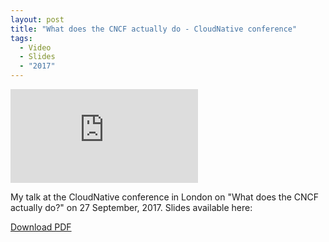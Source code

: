 ```yaml
---
layout: post
title: "What does the CNCF actually do - CloudNative conference"
tags:
  - Video
  - Slides
  - "2017"
---
```


<p class="video-wrapper">
    <iframe src="https://player.vimeo.com/video/235890406" frameborder="0" allowfullscreen></iframe>
</p>

My talk at the CloudNative conference in London on "What does the CNCF actually do?" on 27 September, 2017. Slides available here:

<object data="https://www.oicheryl.com/resources/what-does-the-CNCF-actually-do.pdf" type="application/pdf" width="100%" height="700px">
  <a href="https://www.oicheryl.com/resources/what-does-the-CNCF-actually-do.pdf">Download PDF</a>
</object>
